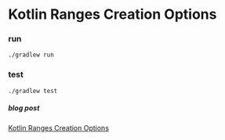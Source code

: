 # Kotlin Ranges Creation Options

### run

`./gradlew run`

### test

`./gradlew test`

##### blog post

[Kotlin Ranges Creation Options](https://www.lotharschulz.info/2019/06/15/kotlin-ranges-creation-options/)